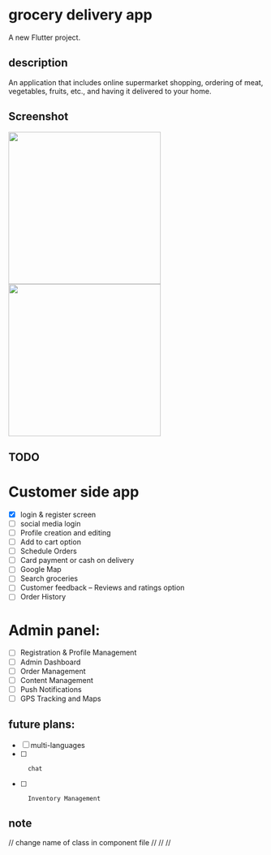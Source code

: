 # grocery delivery app

A new Flutter project.

## description

An application that includes online supermarket shopping,
ordering of meat, vegetables, fruits, etc., and having it delivered to your home.

## Screenshot
 
 <p float="left">
  <img src="https://user-images.githubusercontent.com/106483932/180615546-288eba7f-7620-4991-aee2-e976d55785a3.png" width="300" />
  <img src="https://user-images.githubusercontent.com/106483932/180615862-b737335c-2973-4b6b-bd85-ee97beeee2c0.png" width="300" /> 
 
</p>
 
 
 ## TODO
# Customer side app
- [X]	login & register screen
- [ ]	social media login
- [ ]	Profile creation and editing
- [ ]	Add to cart option
- [ ]	Schedule Orders
- [ ]	Card payment or cash on delivery
- [ ]	Google Map
- [ ]	Search groceries
- [ ]	Customer feedback – Reviews and ratings option
- [ ]	Order History

#	Admin panel:
- [ ]	Registration & Profile Management
- [ ]	Admin Dashboard
- [ ]	Order Management
- [ ]	Content Management
- [ ]	Push Notifications
- [ ]	GPS Tracking and Maps

## future plans:
- [ ]	 multi-languages
- [ ]		chat
- [ ]		Inventory Management

## note

// change name of class in component file
//
//
//
